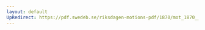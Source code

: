 ```yaml
---
layout: default
UpRedirect: https://pdf.swedeb.se/riksdagen-motions-pdf/1870/mot_1870__ak__00180/mot_1870__ak__00180_001.pdf
---
```

